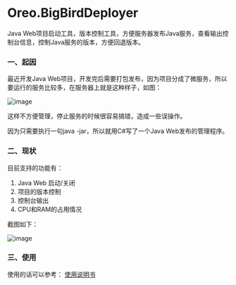 # Oreo.BigBirdDeployer
Java Web项目启动工具，版本控制工具，方便服务器发布Java服务，查看输出控制台信息，控制Java服务的版本，方便回退版本。

### 一、起因
最近开发Java Web项目，开发完后需要打包发布，因为项目分成了微服务，所以要运行的服务比较多，在服务器上就是这种样子，如图：

![image](https://github.com/yuzhengyang/Oreo.BigBirdDeployer/blob/master/Documents/ScreenShot/2018725103904.png?raw=true)

这样不方便管理，停止服务的时候很容易搞错，造成一些误操作。

因为只需要执行一句java -jar，所以就用C#写了一个Java Web发布的管理程序。

### 二、现状
目前支持的功能有：
1. Java Web 启动/关闭
2. 项目的版本控制
3. 控制台输出
4. CPU和RAM的占用情况

截图如下：

![image](https://github.com/yuzhengyang/Oreo.BigBirdDeployer/blob/master/Documents/ScreenShot/2018725104118.png?raw=true)

### 三、使用
使用的话可以参考：
[使用说明书](https://github.com/yuzhengyang/Oreo.BigBirdDeployer/blob/master/Documents/BigBirdDeployer_Instructions.pdf)
